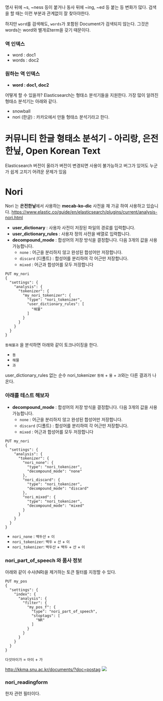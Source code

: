 명사 뒤에 ~s, ~ness 등이 붙거나 동사 뒤에 ~ing, ~ed 등 붙는 등 변화가 많다. 검색을 할 때는 이런 부분과 관계없이 잘 찾아야한다. 

하지만 `word`를 검색해도, `words`가 포함된 Document가 검색되지 않는다. 그것은 words는 word와 별개로term을 갖기 때문이다. 


### 역 인덱스
- word : doc1
- words : doc2

### 원하는 역 인덱스
- **word : doc1, doc2** 

어떻게 할 수 있을까? Elasticsearch는 형태소 분석기들을 지원한다. 가장 많이 알려진 형태소 분석기는 아래와 같다. 
- snowball
- nori (한글) : 카카오에서 만들 형태소 분석기라고 한다. 


# 커뮤니티 한글 형태소 분석기 - 아리랑, 은전한닢, Open Korean Text

Elasticsearch 버전이 올라가 버전이 변경되면 사용이 불가능하고 버그가 있어도 누군가 쉽게 고치기 어려운 문제가 있음



# Nori 
Nori 는 **은전한닢**에서 사용하는 **mecab-ko-dic** 사전을 재 가공 하여 사용하고 있습니다.
https://www.elastic.co/guide/en/elasticsearch/plugins/current/analysis-nori.html

- **user_dictionary** : 사용자 사전이 저장된 파일의 경로를 입력합니다.
- **user_dictionary_rules** : 사용자 정의 사전을 배열로 입력합니다.
- **decompound_mode** : 합성어의 저장 방식을 결정합니다. 다음 3개의 값을 사용 가능합니다.
    - `none` : 어근을 분리하지 않고 완성된 합성어만 저장합니다.
    - `discard` (디폴트) : 합성어를 분리하여 각 어근만 저장합니다.
    - `mixed` : 어근과 합성어를 모두 저장합니다

```
PUT my_nori
{
  "settings": {
    "analysis": {
      "tokenizer": {
        "my_nori_tokenizer": {
          "type": "nori_tokenizer",
          "user_dictionary_rules": [
            "해물"
          ]
        }
      }
    }
  }
}
```

`동해물과` 을 분석하면 아래와 같이 토크나이징을 한다. 
- `동`
- `해물`
- `과`

user_dictionary_rules 없는 순수 nori_tokenizer `동해` + `물` + `과`와는 다른 결과가 나온다. 

### 아래를 테스트 해보자
- **decompound_mode** : 합성어의 저장 방식을 결정합니다. 다음 3개의 값을 사용 가능합니다.
    - `none` : 어근을 분리하지 않고 완성된 합성어만 저장합니다.
    - `discard` (디폴트) : 합성어를 분리하여 각 어근만 저장합니다.
    - `mixed` : 어근과 합성어를 모두 저장합니다
```elasticsearch
PUT my_nori
{
  "settings": {
    "analysis": {
      "tokenizer": {
        "nori_none": {
          "type": "nori_tokenizer",
          "decompound_mode": "none"
        },
        "nori_discard": {
          "type": "nori_tokenizer",
          "decompound_mode": "discard"
        },
        "nori_mixed": {
          "type": "nori_tokenizer",
          "decompound_mode": "mixed"
        }
      }
    }
  }
}
```

- `nori_none` : `백두산` + `이`
- `nori_tokenizer`: `백두` + `산` + `이`
- `nori_tokenizer`: `백두산` + `백두` + `산` + `이`


### nori_part_of_speech 와 품사 정보

아래와 같이 수사(NR)을 제거하는  토큰 필터를 지정할 수 있다. 
```
PUT my_pos
{
  "settings": {
    "index": {
      "analysis": {
        "filter": {
          "my_pos_f": {
            "type": "nori_part_of_speech",
            "stoptags": [
              "NR"
            ]
          }
        }
      }
    }
  }
}
```

`다섯아이가` = `아이` + `가`



http://kkma.snu.ac.kr/documents/?doc=postag
![](https://1535112035-files.gitbook.io/~/files/v0/b/gitbook-legacy-files/o/assets%2F-Ln04DaYZaDjdiR_ZsKo%2F-LoinpqY1xA7ock1sc6i%2F-Loioly2sAhomKoXMv2-%2F6.7.2-02.png?alt=media&token=47fae11e-c38e-4dff-92e8-64515e37f565)





### nori_readingform
한자 관련 필터이다. 






